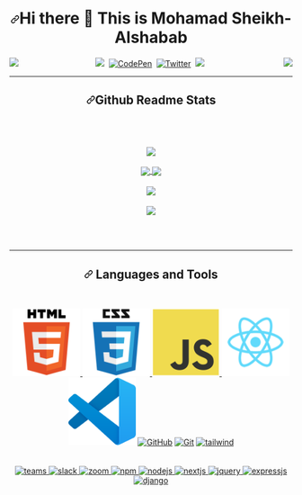 <h1 align="center" dir="auto"><a id="user-content--languages-and-tools" class="anchor" aria-hidden="true" href="#-languages-and-tools"><svg class="octicon octicon-link" viewBox="0 0 16 16" version="1.1" width="16" height="16" aria-hidden="true"><path fill-rule="evenodd" d="M7.775 3.275a.75.75 0 001.06 1.06l1.25-1.25a2 2 0 112.83 2.83l-2.5 2.5a2 2 0 01-2.83 0 .75.75 0 00-1.06 1.06 3.5 3.5 0 004.95 0l2.5-2.5a3.5 3.5 0 00-4.95-4.95l-1.25 1.25zm-4.69 9.64a2 2 0 010-2.83l2.5-2.5a2 2 0 012.83 0 .75.75 0 001.06-1.06 3.5 3.5 0 00-4.95 0l-2.5 2.5a3.5 3.5 0 004.95 4.95l1.25-1.25a.75.75 0 00-1.06-1.06l-1.25 1.25a2 2 0 01-2.83 0z"></path></svg></a>Hi there 👋  This is Mohamad Sheikh-Alshabab</h1>

<a href="https://github.com/MohamadSheikhAlshabab/counter">
  <img align="right" src="https://komarev.com/ghpvc/?username=MohamadSheikhAlshabab&color=dc143c&style=plastic" />
</a>

<p align="center" dir="auto">
<a href="" rel="nofollow"><img src="https://camo.githubusercontent.com/3166ce113b2eb6ee1d99d041a39efc3e9a254d18bd3aec41fbf061b0496f7aa3/68747470733a2f2f696d672e736869656c64732e696f2f62616467652f504f5254464f4c494f2d4343363639393f7374796c653d666f722d7468652d6261646765266c6f676f436f6c6f723d776869746520616c743d" data-canonical-src="https://img.shields.io/badge/PORTFOLIO-CC6699?style=for-the-badge&amp;logoColor=white alt=" style="max-width: 100%;"></a>&nbsp;
<a href="https://www.linkedin.com/in/mohammad-sheikh-alshabab-134146197/" rel="nofollow"><img src="https://img.shields.io/badge/LinkedIn-0077B5?style=for-the-badge&logo=linkedin&logoColor=white" alt="CodePen" data-canonical-src="https://img.shields.io/badge/Codepen-000000?style=for-the-badge&amp;logo=codepen&amp;logoColor=white" style="max-width: 100%;"></a>&nbsp;
<a href="https://twitter.com/AboAhmad12320" rel="nofollow"><img src="https://camo.githubusercontent.com/5d03c86f6a75f7cbe80d135d9162fbf6dc46a31253cf30a8e9bb8279b4d574d3/68747470733a2f2f696d672e736869656c64732e696f2f62616467652f547769747465722d3144413146323f7374796c653d666f722d7468652d6261646765266c6f676f3d74776974746572266c6f676f436f6c6f723d7768697465" alt="Twitter" data-canonical-src="https://img.shields.io/badge/Twitter-1DA1F2?style=for-the-badge&amp;logo=twitter&amp;logoColor=white" style="max-width: 100%;"></a>&nbsp;
<a href="mailto:alshabab.moh@gmail.com" rel="nofollow"><img src="https://img.shields.io/badge/Gmail-D14836?style=for-the-badge&logo=gmail&logoColor=white" data-canonical-src="https://img.shields.io/badge/dev.to-0A0A0A?style=for-the-badge&amp;logo=dev.to&amp;logoColor=white alt=" style="max-width: 100%;"></a>&nbsp;
  
<a href="https://github.com/MohamadSheikhAlshabab/counter">
  <img align="left" src="https://hits.seeyoufarm.com/api/count/incr/badge.svg?url=https%3A%2F%2Fgithub.com%2F{MohamadSheikhAlshabab}1212%2Fhit-counter" />
</a>
  

  
-------------------------------------------


<h2 align="center" dir="auto"><a id="user-content--languages-and-tools" class="anchor" aria-hidden="true" href="#-languages-and-tools"><svg class="octicon octicon-link" viewBox="0 0 16 16" version="1.1" width="16" height="16" aria-hidden="true"><path fill-rule="evenodd" d="M7.775 3.275a.75.75 0 001.06 1.06l1.25-1.25a2 2 0 112.83 2.83l-2.5 2.5a2 2 0 01-2.83 0 .75.75 0 00-1.06 1.06 3.5 3.5 0 004.95 0l2.5-2.5a3.5 3.5 0 00-4.95-4.95l-1.25 1.25zm-4.69 9.64a2 2 0 010-2.83l2.5-2.5a2 2 0 012.83 0 .75.75 0 001.06-1.06 3.5 3.5 0 00-4.95 0l-2.5 2.5a3.5 3.5 0 004.95 4.95l1.25-1.25a.75.75 0 00-1.06-1.06l-1.25 1.25a2 2 0 01-2.83 0z"></path></svg></a>Github Readme Stats</h2>

<p align="center" dir="auto">
<br/>
<br/>
<br/>
  <a href="https://github.com/MohamadSheikhAlshabab/github-readme-stats">
  <img align="center" src="https://github-readme-stats.vercel.app/api?username=MohamadSheikhAlshabab&show_icons=true&theme=dark" />
</a>

  <br/>
<br/>
<a href="https://github.com/MohamadSheikhAlshabab/github-readme-stats">
  <img align="center" src="https://github-readme-stats.vercel.app/api/top-langs/?username=MohamadSheikhAlshabab&layout=compact&&bg_color=151515&card_width=400&langs_count=8&theme=dark" />
</a>


 <a href="https://github.com/MohamadSheikhAlshabab/counter">
  <img align="center" src="https://github-readme-streak-stats.herokuapp.com/?user=MohamadSheikhAlshabab&show_icons=true&theme=dark" />
</a>
  <br><br>
<a href="https://github.com/MohamadSheikhAlshabab/counter">
  <img align="center" src="https://github-profile-summary-cards.vercel.app/api/cards/profile-details?username=MohamadSheikhAlshabab&theme=nord_dark" />
</a>
  <br><br>
   <a href="https://github.com/MohamadSheikhAlshabab/counter">
  <img align="center" src="https://github-profile-trophy.vercel.app/?username=MohamadSheikhAlshabab&show_icons=true&theme=github_dark" />
</a>
</p>
<br><br>
<hr>

<h2 align="center" dir="auto"><a id="user-content--languages-and-tools" class="anchor" aria-hidden="true" href="#-languages-and-tools"><svg class="octicon octicon-link" viewBox="0 0 16 16" version="1.1" width="16" height="16" aria-hidden="true"><path fill-rule="evenodd" d="M7.775 3.275a.75.75 0 001.06 1.06l1.25-1.25a2 2 0 112.83 2.83l-2.5 2.5a2 2 0 01-2.83 0 .75.75 0 00-1.06 1.06 3.5 3.5 0 004.95 0l2.5-2.5a3.5 3.5 0 00-4.95-4.95l-1.25 1.25zm-4.69 9.64a2 2 0 010-2.83l2.5-2.5a2 2 0 012.83 0 .75.75 0 001.06-1.06 3.5 3.5 0 00-4.95 0l-2.5 2.5a3.5 3.5 0 004.95 4.95l1.25-1.25a.75.75 0 00-1.06-1.06l-1.25 1.25a2 2 0 01-2.83 0z"></path></svg></a> Languages and Tools</h2>

<p dir="auto"></p>
<br>
<p align="center" dir="auto">
<a href="https://www.w3.org/html/" rel="nofollow"> <img src="https://raw.githubusercontent.com/devicons/devicon/master/icons/html5/html5-original-wordmark.svg" alt="html5" width="120" height="120" style="max-width: 100%;"> </a>
<a href="https://www.w3schools.com/css/" rel="nofollow"> <img src="https://raw.githubusercontent.com/devicons/devicon/master/icons/css3/css3-original-wordmark.svg" alt="css3" width="120" height="120" style="max-width: 100%;"> </a> 
<a href="https://developer.mozilla.org/en-US/docs/Web/JavaScript" rel="nofollow"> <img src="https://raw.githubusercontent.com/devicons/devicon/master/icons/javascript/javascript-original.svg" alt="javascript" width="120" height="120" style="max-width: 100%;"> </a>
<a href="https://reactjs.org/" rel="nofollow"> <img src="https://raw.githubusercontent.com/github/explore/80688e429a7d4ef2fca1e82350fe8e3517d3494d/topics/react/react.png" alt="react" width="120" height="120" style="max-width: 100%;"> </a>
<a target="_blank" rel="noopener noreferrer nofollow" href="https://raw.githubusercontent.com/github/explore/80688e429a7d4ef2fca1e82350fe8e3517d3494d/topics/visual-studio-code/visual-studio-code.png"><img alt="Visual Studio Code" width="120" src="https://raw.githubusercontent.com/github/explore/80688e429a7d4ef2fca1e82350fe8e3517d3494d/topics/visual-studio-code/visual-studio-code.png" style="max-width: 100%;"></a>
<a target="_blank" rel="noopener noreferrer nofollow" href="https://camo.githubusercontent.com/36d04618ffb8d988ca8022146751656a01e12cc6b91525a02353ee72636c3a9f/68747470733a2f2f646f63732e676f6f676c652e636f6d2f75633f6578706f72743d646f776e6c6f61642669643d31666b62366836364764796464694f6c4447585a65636e6751516f467339795630"><img alt="GitHub" width="120" src="https://camo.githubusercontent.com/36d04618ffb8d988ca8022146751656a01e12cc6b91525a02353ee72636c3a9f/68747470733a2f2f646f63732e676f6f676c652e636f6d2f75633f6578706f72743d646f776e6c6f61642669643d31666b62366836364764796464694f6c4447585a65636e6751516f467339795630" data-canonical-src="https://docs.google.com/uc?export=download&amp;id=1fkb6h66GdyddiOlDGXZecngQQoFs9yV0" style="max-width: 100%;"></a>
<a target="_blank" rel="noopener noreferrer nofollow" href="https://raw.githubusercontent.com/jmnote/z-icons/master/svg/git.svg"><img alt="Git" width="120" src="https://raw.githubusercontent.com/jmnote/z-icons/master/svg/git.svg" style="max-width: 100%;"></a>
<a href="https://tailwindcss.com/" rel="nofollow"> <img src="https://camo.githubusercontent.com/5734d0669fe22ce04a1cb989a156cd32c379875f6bca56d5210c9432824856d9/68747470733a2f2f7777772e766563746f726c6f676f2e7a6f6e652f6c6f676f732f7461696c77696e646373732f7461696c77696e646373732d69636f6e2e737667" alt="tailwind" width="120" height="120" data-canonical-src="https://www.vectorlogo.zone/logos/tailwindcss/tailwindcss-icon.svg" style="max-width: 100%;"> </a>
<br><br><br>
 <a href="https://www.microsoft.com/en-ww/microsoft-teams/log-in" rel="nofollow"> <img src="https://img.shields.io/badge/Microsoft_Teams-6264A7?style=for-the-badge&logo=microsoft-teams&logoColor=white" alt="teams"  style="max-width: 100%;"> </a> 
<a href="https://slack.com/" rel="nofollow"> <img src="https://img.shields.io/badge/Slack-4A154B?style=for-the-badge&logo=slack&logoColor=white" alt="slack"  style="max-width: 100%;"> </a>
 <a href="https://zoom.us/" rel="nofollow"> <img src="https://img.shields.io/badge/Zoom-2D8CFF?style=for-the-badge&logo=zoom&logoColor=white" alt="zoom"  style="max-width: 100%;"> </a>
 <a href="https://www.npmjs.com/" rel="nofollow"> <img src="https://img.shields.io/badge/npm-CB3837?style=for-the-badge&logo=npm&logoColor=white" alt="npm"  style="max-width: 100%;"> </a>
 <a href="https://nodejs.org/en/" rel="nofollow"> <img src="https://img.shields.io/badge/Node.js-339933?style=for-the-badge&logo=nodedotjs&logoColor=white" alt="nodejs"  style="max-width: 100%;"> </a> 
 <a href="https://nextjs.org/" rel="nofollow"> <img src="https://img.shields.io/badge/next.js-000000?style=for-the-badge&logo=nextdotjs&logoColor=white" alt="nextjs"  style="max-width: 100%;"> </a> 
<a href="https://jquery.com/" rel="nofollow"> <img src="https://img.shields.io/badge/jQuery-0769AD?style=for-the-badge&logo=jquery&logoColor=white" alt="jquery"  style="max-width: 100%;"> </a>
<a href="https://expressjs.com/" rel="nofollow"> <img src="https://img.shields.io/badge/Express.js-000000?style=for-the-badge&logo=express&logoColor=white" alt="expressjs"  style="max-width: 100%;"> </a>
<a href="https://www.djangoproject.com/" rel="nofollow"> <img src="https://img.shields.io/badge/Django-092E20?style=for-the-badge&logo=django&logoColor=green" alt="django"  style="max-width: 100%;"> </a> 
  
 </p>
